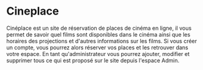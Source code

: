 # Cineplace

Cinéplace est un site de réservation de places de cinéma en ligne, il vous permet de savoir quel films sont disponibles dans le cinéma ainsi que les horaires des projections et d'autres informations sur les films. Si vous créer un compte, vous pourrez alors réserver vos places et les retrouver dans votre espace. En tant qu'administrateur vous pourrez ajouter, modifier et supprimer tous ce qui est proposé sur le site depuis l'espace Admin.
